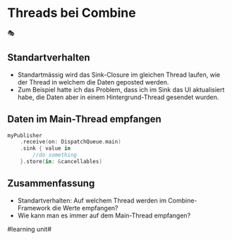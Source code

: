 # Threads bei Combine
🎭

## Standartverhalten
- Standartmässig wird das Sink-Closure im gleichen Thread laufen, wie der Thread in welchem die Daten geposted werden.
- Zum Beispiel hatte ich das Problem, dass ich im Sink das UI aktualisiert habe, die Daten aber in einem Hintergrund-Thread gesendet wurden.

## Daten im Main-Thread empfangen
```swift
myPublisher
	.receive(on: DispatchQueue.main)
	.sink { value in
		//do something
	}.store(in: &cancellables)
```

## Zusammenfassung
- Standartverhalten: Auf welchem Thread werden im Combine-Framework die Werte empfangen?
- Wie kann man es immer auf dem Main-Thread empfangen?

#learning unit#